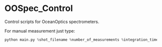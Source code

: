 # OOSpec_Control
Control scripts for OceanOptics spectrometers.

For manual measurement just type:

```php
python main.py %shot_filename %number_of_measurements %integration_time
```
